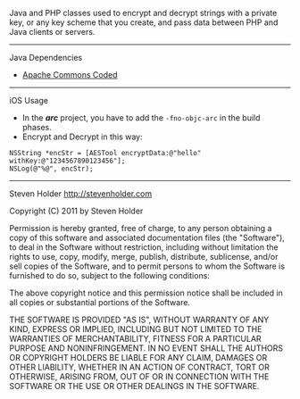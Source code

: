 Java and PHP classes used to encrypt and decrypt strings with a private key, or any key scheme that you create, and pass data between PHP and Java clients or servers.


***

Java Dependencies  
- [Apache Commons Coded](http://commons.apache.org/codec/)

***


iOS Usage  

- In the ***arc*** project, you have to add the `-fno-objc-arc` in the build phases.
- Encrypt and Decrypt in this way:
```
NSString *encStr = [AESTool encryptData:@"hello" withKey:@"1234567890123456"];
NSLog(@"%@", encStr);
```
***



Steven Holder
http://stevenholder.com


Copyright (C) 2011 by Steven Holder

Permission is hereby granted, free of charge, to any person obtaining a copy
of this software and associated documentation files (the "Software"), to deal
in the Software without restriction, including without limitation the rights
to use, copy, modify, merge, publish, distribute, sublicense, and/or sell
copies of the Software, and to permit persons to whom the Software is
furnished to do so, subject to the following conditions:

The above copyright notice and this permission notice shall be included in
all copies or substantial portions of the Software.

THE SOFTWARE IS PROVIDED "AS IS", WITHOUT WARRANTY OF ANY KIND, EXPRESS OR
IMPLIED, INCLUDING BUT NOT LIMITED TO THE WARRANTIES OF MERCHANTABILITY,
FITNESS FOR A PARTICULAR PURPOSE AND NONINFRINGEMENT. IN NO EVENT SHALL THE
AUTHORS OR COPYRIGHT HOLDERS BE LIABLE FOR ANY CLAIM, DAMAGES OR OTHER
LIABILITY, WHETHER IN AN ACTION OF CONTRACT, TORT OR OTHERWISE, ARISING FROM,
OUT OF OR IN CONNECTION WITH THE SOFTWARE OR THE USE OR OTHER DEALINGS IN
THE SOFTWARE.